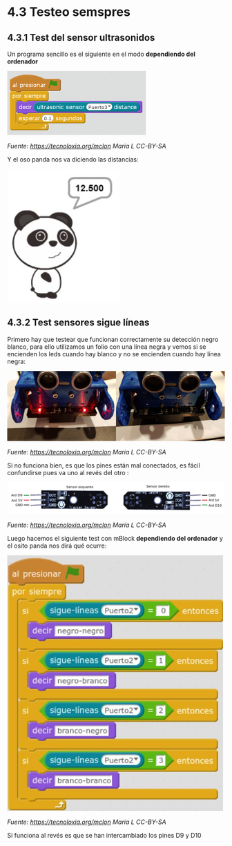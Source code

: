 # 4.3 Testeo semspres

## 4.3.1 Test del sensor ultrasonidos

Un programa sencillo es el siguiente en el modo **dependiendo del ordenador**

![](/assets/mBlock4.png)

_Fuente: https://tecnoloxia.org/mclon Maria L CC-BY-SA_

Y el oso panda nos va diciendo las distancias:

![](/assets/mBlock11.jpg)

## 4.3.2 Test sensores sigue líneas

Primero hay que testear que funcionan correctamente su detección negro blanco, para ello utilizamos un folio con una línea negra y vemos si se encienden los leds cuando hay blanco y no se encienden cuando hay línea negra:

![](/assets/mBlock9.png)

_Fuente: https://tecnoloxia.org/mclon Maria L CC-BY-SA_

Si no funciona bien, es que los pines están mal conectados, es fácil confundirse pues va uno al revés del otro :

![](/assets/mBlock10.png)

_Fuente: https://tecnoloxia.org/mclon Maria L CC-BY-SA_

Luego hacemos el siguiente test con mBlock **dependiendo del ordenador** y el osito panda nos dirá qué ocurre:

![](/assets/mBlock12.jpg)

_Fuente: https://tecnoloxia.org/mclon Maria L CC-BY-SA_

Si funciona al revés es que se han intercambiado los pines D9 y D10

